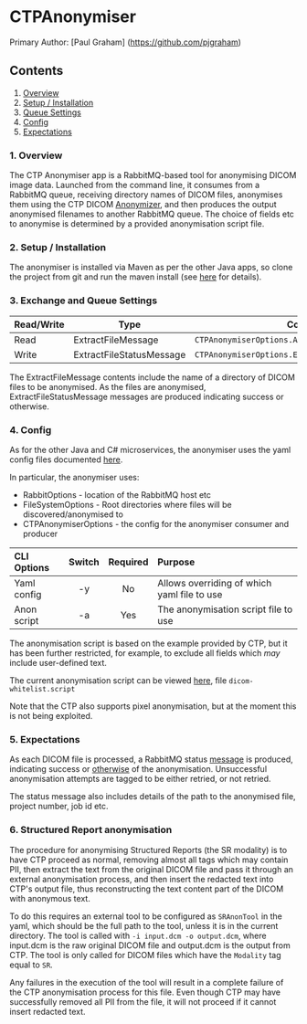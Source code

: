 # CTPAnonymiser

Primary Author: [Paul Graham] (https://github.com/pjgraham)

## Contents

1.  [Overview](#1-overview)
2.  [Setup / Installation](#2-setup-installation)
3.  [Queue Settings](#3-exchange-and-queue-settings)
4.  [Config](#4-config)
5.  [Expectations](#5-expectations)

### 1. Overview

The CTP Anonymiser app is a RabbitMQ-based tool for anonymising DICOM image data. Launched from the command line, it consumes from a RabbitMQ queue, receiving directory names of DICOM files, anonymises them using the CTP DICOM [Anonymizer](https://mircwiki.rsna.org/index.php?title=The_CTP_DICOM_Anonymizer), and then produces the output anonymised filenames to another RabbitMQ queue. The choice of fields etc to anonymise is determined by a provided anonymisation script file.

### 2. Setup / Installation

The anonymiser is installed via Maven as per the other Java apps, so clone the project from git and run the maven install (see [here](https://github.com/SMI/SmiServices/blob/main/src/common/com.smi.microservices.parent/README.md) for details).

### 3. Exchange and Queue Settings

| Read/Write | Type                     | Config setting                                          |
| ---------- | ------------------------ | ------------------------------------------------------- |
| Read       | ExtractFileMessage       | `CTPAnonymiserOptions.AnonFileConsumerOptions`          |
| Write      | ExtractFileStatusMessage | `CTPAnonymiserOptions.ExtractFileStatusProducerOptions` |

The ExtractFileMessage contents include the name of a directory of DICOM files to be anonymised. As the files are anonymised, ExtractFileStatusMessage messages are produced indicating success or otherwise.

### 4. Config

As for the other Java and C# microservices, the anonymiser uses the yaml config files documented [here](https://github.com/SMI/SmiServices/blob/main/src/common/Smi.Common/Options/RabbitMqConfigOptions.md).

In particular, the anonymiser uses:

-   RabbitOptions - location of the RabbitMQ host etc
-   FileSystemOptions - Root directories where files will be discovered/anonymised to
-   CTPAnonymiserOptions - the config for the anonymiser consumer and producer

| CLI Options | Switch | Required | Purpose                                     |
| :---------- | :----: | :------: | :------------------------------------------ |
| Yaml config |   -y   |    No    | Allows overriding of which yaml file to use |
| Anon script |   -a   |   Yes    | The anonymisation script file to use        |

The anonymisation script is based on the example provided by CTP, but it has been further restricted, for example, to exclude all fields which _may_ include user-defined text.

The current anonymisation script can be viewed [here](https://github.com/SMI/SmiServices/blob/main/data/ctp/ctp-whitelist.script), file `dicom-whitelist.script`

Note that the CTP also supports pixel anonymisation, but at the moment this is not being exploited.

### 5. Expectations

As each DICOM file is processed, a RabbitMQ status [message](https://github.com/SMI/SmiServices/blob/main/src/microservices/com.smi.microservices.ctpanonymiser/src/main/java/org/smi/ctpanonymiser/messages/ExtractedFileStatusMessage.java) is produced, indicating success or [otherwise](https://github.com/SMI/SmiServices/blob/main/src/microservices/com.smi.microservices.ctpanonymiser/src/main/java/org/smi/ctpanonymiser/util/ExtractedFileStatus.java) of the anonymisation. Unsuccessful anonymisation attempts are tagged to be either retried, or not retried.

The status message also includes details of the path to the anonymised file, project number, job id etc.

### 6. Structured Report anonymisation

The procedure for anonymising Structured Reports (the SR modality) is to have
CTP proceed as normal, removing almost all tags which may contain PII, then
extract the text from the original DICOM file and pass it through an external
anonymisation process, and then insert the redacted text into CTP's output file,
thus reconstructing the text content part of the DICOM with anonymous text.

To do this requires an external tool to be configured as `SRAnonTool` in the yaml,
which should be the full path to the tool, unless it is in the current directory.
The tool is called with `-i input.dcm -o output.dcm`, where input.dcm is the raw
original DICOM file and output.dcm is the output from CTP. The tool is only called
for DICOM files which have the `Modality` tag equal to `SR`.

Any failures in the execution of the tool will result in a complete failure of
the CTP anonymisation process for this file. Even though CTP may have successfully
removed all PII from the file, it will not proceed if it cannot insert redacted text.
